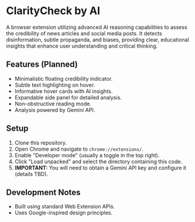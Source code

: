 # ClarityCheck by AI

A browser extension utilizing advanced AI reasoning capabilities to assess the credibility of news articles and social media posts. It detects disinformation, subtle propaganda, and biases, providing clear, educational insights that enhance user understanding and critical thinking.

## Features (Planned)

*   Minimalistic floating credibility indicator.
*   Subtle text highlighting on hover.
*   Informative hover cards with AI insights.
*   Expandable side panel for detailed analysis.
*   Non-obstructive reading mode.
*   Analysis powered by Gemini API.

## Setup

1.  Clone this repository.
2.  Open Chrome and navigate to `chrome://extensions/`.
3.  Enable "Developer mode" (usually a toggle in the top right).
4.  Click "Load unpacked" and select the directory containing this code.
5.  **IMPORTANT:** You will need to obtain a Gemini API key and configure it (details TBD).

## Development Notes

*   Built using standard Web Extension APIs.
*   Uses Google-inspired design principles. 
